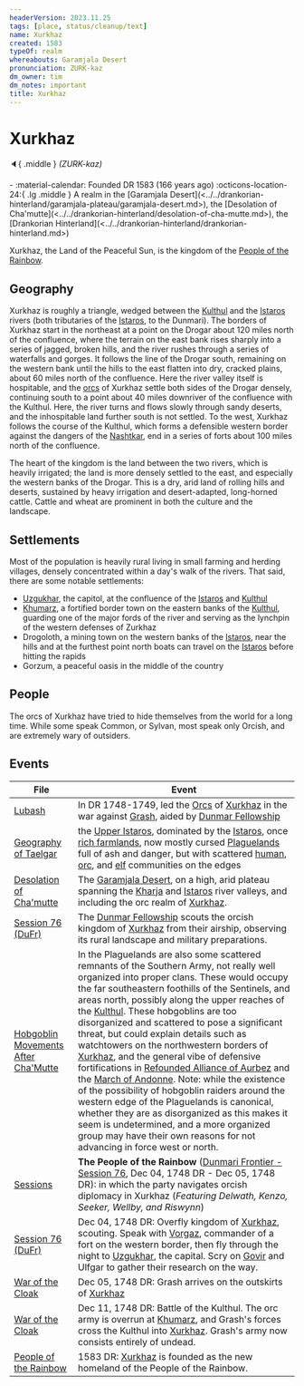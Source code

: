 ```yaml
---
headerVersion: 2023.11.25
tags: [place, status/cleanup/text]
name: Xurkhaz
created: 1583
typeOf: realm
whereabouts: Garamjala Desert
pronunciation: ZURK-kaz
dm_owner: tim
dm_notes: important
title: Xurkhaz
---
```

# Xurkhaz
:speaker:{ .middle } *(ZURK-kaz)*  
<div class="grid cards ext-narrow-margin ext-one-column" markdown>
-  
   :material-calendar: Founded DR 1583 (166 years ago)  
    :octicons-location-24:{ .lg .middle } A realm in the [Garamjala Desert](<../../drankorian-hinterland/garamjala-plateau/garamjala-desert.md>), the [Desolation of Cha'mutte](<../../drankorian-hinterland/desolation-of-cha-mutte.md>), the [Drankorian Hinterland](<../../drankorian-hinterland/drankorian-hinterland.md>)  
</div>




Xurkhaz, the Land of the Peaceful Sun, is the kingdom of the [People of the Rainbow](<../../../groups/orc-hordes/people-of-the-rainbow.md>).
## Geography

Xurkhaz is roughly a triangle, wedged between the [Kulthul](<../rivers/kulthul.md>) and the [Istaros](<../../major-rivers/istaros.md>) rivers (both tributaries of the [Istaros](<../../major-rivers/istaros.md>), to the Dunmari). The borders of Xurkhaz start in the northeast at a point on the Drogar about 120 miles north of the confluence, where the terrain on the east bank rises sharply into a series of jagged, broken hills, and the river rushes through a series of waterfalls and gorges. It follows the line of the Drogar south, remaining on the western bank until the hills to the east flatten into dry, cracked plains, about 60 miles north of the confluence. Here the river valley itself is hospitable, and the [orcs](<../../../species/orcs.md>) of Xurkhaz settle both sides of the Drogar densely, continuing south to a point about 40 miles downriver of the confluence with the Kulthul. Here, the river turns and flows slowly through sandy deserts, and the inhospitable land further south is not settled. To the west, Xurkhaz follows the course of the Kulthul, which forms a defensible western border against the dangers of the [Nashtkar](<../../greater-dunmar/dunmari-basin/nashtkar.md>), end in a series of forts about 100 miles north of the confluence. 



The heart of the kingdom is the land between the two rivers, which is heavily irrigated; the land is more densely settled to the east, and especially the western banks of the Drogar. This is a dry, arid land of rolling hills and deserts, sustained by heavy irrigation and desert-adapted, long-horned cattle. Cattle and wheat are prominent in both the culture and the landscape. 


## Settlements

Most of the population is heavily rural living in small farming and herding villages, densely concentrated within a day's walk of the rivers. That said, there are some notable settlements: 

- [Uzgukhar](<./uzgukhar.md>), the capitol, at the confluence of the [Istaros](<../../major-rivers/istaros.md>) and [Kulthul](<../rivers/kulthul.md>)
- [Khumarz](<./khumarz.md>), a fortified border town on the eastern banks of the [Kulthul](<../rivers/kulthul.md>), guarding one of the major fords of the river and serving as the lynchpin of the western defenses of Zurkhaz
- Drogoloth, a mining town on the western banks of the [Istaros](<../../major-rivers/istaros.md>), near the hills and at the furthest point north boats can travel on the [Istaros](<../../major-rivers/istaros.md>) before hitting the rapids
- Gorzum, a peaceful oasis in the middle of the country


## People

The orcs of Xurkhaz have tried to hide themselves from the world for a long time. While some speak Common, or Sylvan, most speak only Orcish, and are extremely wary of outsiders. 




## Events



| File                                                                                       | Event                                                                                                                                                                                                                                                                                                                                                                                                                                                                                                                                                                                                                                                                                                                                                                                                                                                              |
| ------------------------------------------------------------------------------------------ | ------------------------------------------------------------------------------------------------------------------------------------------------------------------------------------------------------------------------------------------------------------------------------------------------------------------------------------------------------------------------------------------------------------------------------------------------------------------------------------------------------------------------------------------------------------------------------------------------------------------------------------------------------------------------------------------------------------------------------------------------------------------------------------------------------------------------------------------------------------------ |
| [Lubash](<../../../people/orcs/lubash.md>)                                                          | In DR 1748-1749, led the [Orcs](<../../../species/orcs.md>) of [Xurkhaz](<./xurkhaz.md>) in the war against [Grash](<../../../people/other-nonhumans/grash.md>), aided by [Dunmar Fellowship](<../../../people/pcs/dunmar-fellowship/dunmar-fellowship.md>)                                                                                                                                                                                                                                                                                                                                                                                                                                                                                                                                                                                                                                                                                                                                                      |
| [Geography of Taelgar](<../../geography-of-taelgar.md>)                                | the [Upper Istaros](<../upper-istaros.md>), dominated by the [Istaros](<../../major-rivers/istaros.md>), once [rich farmlands](<../isingue.md>), now mostly cursed [Plaguelands](<../plaguelands.md>) full of ash and danger, but with scattered [human](<../refounded-alliance-of-aurbez/refounded-alliance-of-aurbez.md>), [orc](<./xurkhaz.md>), and [elf](<../orenlas/orenlas.md>) communities on the edges                                                                                                                                                                                                                                                                                                                                                                                                                                                                                                                                                                                       |
| [Desolation of Cha'mutte](<../../drankorian-hinterland/desolation-of-cha-mutte.md>)    | The [Garamjala Desert](<../../drankorian-hinterland/garamjala-plateau/garamjala-desert.md>), on a high, arid plateau spanning the [Kharja](<../../greater-dunmar/kharja.md>) and [Istaros](<../../major-rivers/istaros.md>) river valleys, and including the orc realm of [Xurkhaz](<./xurkhaz.md>).                                                                                                                                                                                                                                                                                                                                                                                                                                                                                                                                                                                                                                                                                                               |
| [Session 76 (DuFr)](<../../../campaigns/dunmari-frontier/session-notes/session-76-dufr.md>)       | The [Dunmar Fellowship](<../../../people/pcs/dunmar-fellowship/dunmar-fellowship.md>) scouts the orcish kingdom of [Xurkhaz](<./xurkhaz.md>) from their airship, observing its rural landscape and military preparations.                                                                                                                                                                                                                                                                                                                                                                                                                                                                                                                                                                                                                                                                                                                    |
| [Hobgoblin Movements After Cha'Mutte](<../../../Background/Hobgoblin Movements After Cha'Mutte.md>) | In the Plaguelands are also some scattered remnants of the Southern Army, not really well organized into proper clans. These would occupy the far southeastern foothills of the Sentinels, and areas north, possibly along the upper reaches of the [Kulthul](<../rivers/kulthul.md>). These hobgoblins are too disorganized and scattered to pose a significant threat, but could explain details such as watchtowers on the northwestern borders of [Xurkhaz](<./xurkhaz.md>), and the general vibe of defensive fortifications in [Refounded Alliance of Aurbez](<../refounded-alliance-of-aurbez/refounded-alliance-of-aurbez.md>) and the [March of Andonne](<../../greater-sembara/duchy-of-maseau/march-of-andonne.md>). Note: while the existence of the possibility of hobgoblin raiders around the western edge of the Plaguelands is canonical, whether they are as disorganized as this makes it seem is undetermined, and a more organized group may have their own reasons for not advancing in force west or north. |
| [Sessions](<../../../campaigns/dunmari-frontier/sessions.md>)                                       | **The People of the Rainbow** ([Dunmari Frontier - Session 76](<../../../campaigns/dunmari-frontier/session-notes/session-76-dufr.md>), Dec 04, 1748 DR - Dec 05, 1748 DR): in which the party navigates orcish diplomacy in Xurkhaz (*Featuring Delwath, Kenzo, Seeker, Wellby, and Riswynn*)                                                                                                                                                                                                                                                                                                                                                                                                                                                                                                                                                                                                                |
| [Session 76 (DuFr)](<../../../campaigns/dunmari-frontier/session-notes/session-76-dufr.md>)       | Dec 04, 1748 DR: Overfly kingdom of [Xurkhaz](<./xurkhaz.md>), scouting. Speak with [Vorgaz](<../../../people/orcs/vorgaz.md>), commander of a fort on the western border, then fly through the night to [Uzgukhar](<./uzgukhar.md>), the capital. Scry on [Govir](<../../../people/dunmari/govir.md>) and Ulfgar to gather their research on the way.                                                                                                                                                                                                                                                                                                                                                                                                                                                                                                                                                                                                          |
| [War of the Cloak](<../../../events/1700s/war-of-the-cloak.md>)                                     | Dec 05, 1748 DR: Grash arrives on the outskirts of [Xurkhaz](<./xurkhaz.md>)                                                                                                                                                                                                                                                                                                                                                                                                                                                                                                                                                                                                                                                                                                                                                                                                   |
| [War of the Cloak](<../../../events/1700s/war-of-the-cloak.md>)                                     | Dec 11, 1748 DR:  Battle of the Kulthul. The orc army is overrun at [Khumarz](<./khumarz.md>), and Grash's forces cross the Kulthul into [Xurkhaz](<./xurkhaz.md>). Grash's army now consists entirely of undead.                                                                                                                                                                                                                                                                                                                                                                                                                                                                                                                                                                                                                                                                        |
| [People of the Rainbow](<../../../groups/orc-hordes/people-of-the-rainbow.md>)                      | 1583 DR: [Xurkhaz](<./xurkhaz.md>) is founded as the new homeland of the People of the Rainbow.                                                                                                                                                                                                                                                                                                                                                                                                                                                                                                                                                                                                                                                                                                                                                                              |


